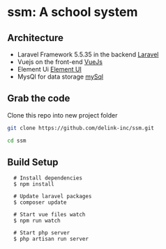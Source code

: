 # ssm: A school system

## Architecture
- Laravel Framework 5.5.35 in the backend [Laravel](https://laravel.com)
- Vuejs on the front-end [VueJs](https://vuejs.org)
- Element Ui [Element UI](http://element-cn.eleme.io)
- MysQl for data storage [mySql](https://www.mysql.com)

## Grab the code
Clone this repo into new project folder
```bash
git clone https://github.com/delink-inc/ssm.git

cd ssm
```

## Build Setup
```
  # Install dependencies
  $ npm install

  # Update laravel packages
  $ composer update

  # Start vue files watch 
  $ npm run watch

  # Start php server
  $ php artisan run server
```